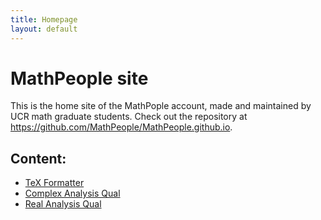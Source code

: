 ```yaml
---
title: Homepage
layout: default
---
```


# MathPeople site

This is the home site of the MathPople account, made and maintained by UCR math graduate students. Check out the repository at <a href="https://github.com/MathPeople/MathPeople.github.io">https://github.com/MathPeople/MathPeople.github.io</a>.

## Content:

- <a href="content/tex.html">TeX Formatter</a>
- <a href="content/complex.html">Complex Analysis Qual</a>
- <a href="content/real.html">Real Analysis Qual</a>
